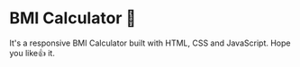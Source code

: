 # BMI Calculator 🧮
It's a responsive BMI Calculator built with HTML, CSS and JavaScript. Hope you like👍 it.
